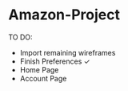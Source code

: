 # Amazon-Project

TO DO:
  - Import remaining wireframes
  - Finish Preferences ✓
  - Home Page
  - Account Page
